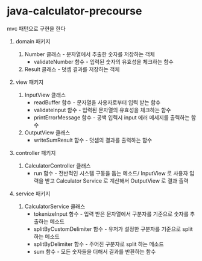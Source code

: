 # java-calculator-precourse

mvc 패턴으로 구현을 한다

1. domain 패키지
    1) Number 클래스 - 문자열에서 추출한 숫자를 저장하는 객체
        * validateNumber 함수 - 입력된 숫자의 유효성을 체크하는 함수
    2) Result 클래스 - 덧셈 결과를 저장하는 객체 
2. view 패키지
    1) InputView 클래스
        * readBuffer 함수 - 문자열을 사용자로부터 입력 받는 함수
        * validateInput 함수 - 입력된 문자열의 유효성을 체크하는 함수
        * printErrorMessage 함수 - 공백 입력시 input 에러 메세지를 출력하는 함수
    2) OutputView 클래스
        * writeSumResult 함수 - 덧셈의 결과를 출력하는 함수 
    
3. controller 패키지
    1) CalculatorController 클래스
        * run 함수 - 전반적인 시스템 구동을 돕는 메소드/ InputView 로 사용자 입력을 받고 Calculator Service 로 계산해서 OutputView 로 결과 출력
4. service 패키지
    1) CalculatorService 클래스
        * tokenizeInput 함수 - 입력 받은 문자열에서 구분자를 기준으로 숫자를 추출하는 메소드
        * splitByCustomDelimiter 함수 - 유저가 설정한 구분자를 기준으로 split 하는 메소드
        * splitByDelimiter 함수 - 주어진 구분자로 split 하는 메소드
        * sum 함수 - 모든 숫자들을 더해서 결과를 반환하는 함수